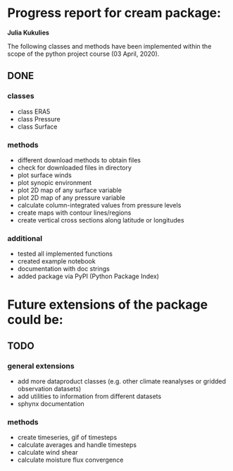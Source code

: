# Progress report for cream package: 

**Julia Kukulies** 


The following classes and methods have been implemented within the scope of the python project course (03 April, 2020). 


## DONE 

### classes

- class ERA5
- class Pressure 
- class Surface

### methods

- different download methods to obtain files 
- check for downloaded files in directory 
- plot surface winds 
- plot synopic environment 
- plot 2D map of any surface variable
- plot 2D map of any pressure variable 
- calculate column-integrated values from pressure levels 
- create maps with contour lines/regions 
- create vertical cross sections along latitude or longitudes 



### additional

- tested all implemented functions
- created example notebook
- documentation with doc strings 
- added package via PyPI (Python Package Index)



# Future extensions of the package could be:


## TODO 

### general extensions 
 
 - add more dataproduct classes (e.g. other climate reanalyses or gridded observation datasets)
 - add utilities to information from different datasets 
 - sphynx documentation 
 

 
### methods
 
- create timeseries, gif of timesteps 
- calculate averages and  handle timesteps 
- calculate wind shear 
- calculate moisture flux convergence 

